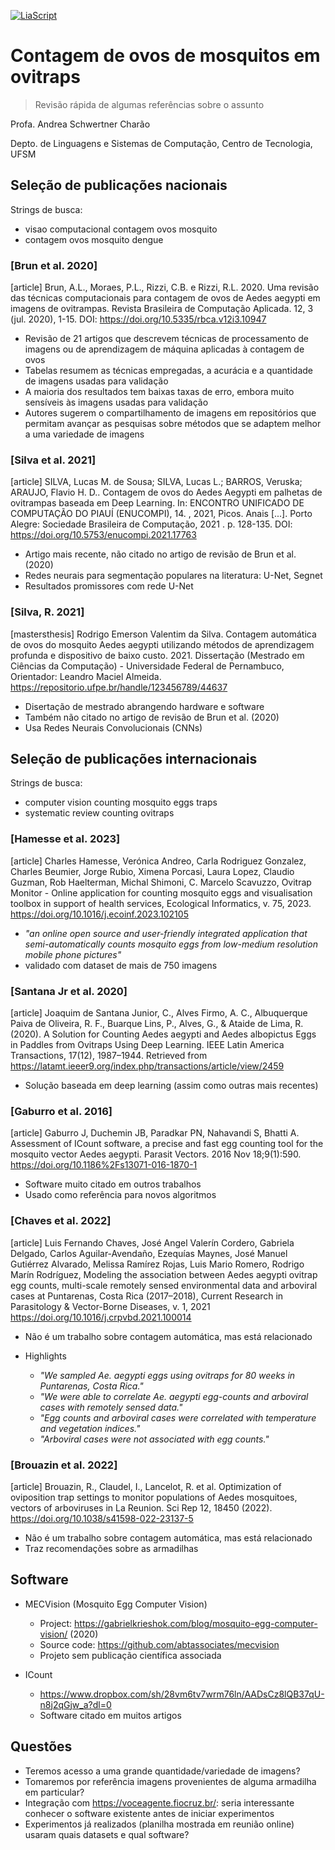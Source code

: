 <!--
author:   Andrea Charão

email:    andrea@inf.ufsm.br

version:  0.0.1

language: PT-BR

narrator: Brazilian Portuguese Female

comment:  Review sobre Visão Computacional aplicada a contagem de ovos de mosquitos

-->

[![LiaScript](https://raw.githubusercontent.com/LiaScript/LiaScript/master/badges/course.svg)](https://liascript.github.io/course/?https://raw.githubusercontent.com/AndreaInfUFSM/CIPCDengue/master/docs/OvitrapComputerVisionReview.md)

<!--
nvm use v10.23.0
liascript-devserver --input README.md --port 3001 --live
-->


# Contagem de ovos de mosquitos em ovitraps


> Revisão rápida de algumas referências sobre o assunto

Profa. Andrea Schwertner Charão

Depto. de Linguagens e Sistemas de Computação, Centro de Tecnologia, UFSM

## Seleção de publicações nacionais

Strings de busca:  

- visao computacional contagem ovos mosquito
- contagem ovos mosquito dengue


### [Brun et al. 2020]


[article] Brun, A.L., Moraes, P.L., Rizzi, C.B. e Rizzi, R.L. 2020. Uma revisão das técnicas computacionais para contagem de ovos de Aedes aegypti em imagens de ovitrampas. Revista Brasileira de Computação Aplicada. 12, 3 (jul. 2020), 1-15. DOI: https://doi.org/10.5335/rbca.v12i3.10947


- Revisão de 21 artigos que descrevem técnicas de processamento de imagens ou de aprendizagem de máquina aplicadas à contagem de ovos 
- Tabelas resumem as técnicas empregadas, a acurácia e a quantidade de imagens usadas para validação
- A maioria dos resultados tem baixas taxas de erro, embora muito sensíveis às imagens usadas para validação
- Autores sugerem o compartilhamento de imagens em repositórios que permitam avançar as pesquisas sobre métodos que se adaptem melhor a uma variedade de imagens





### [Silva et al. 2021]

[article] SILVA, Lucas M. de Sousa; SILVA, Lucas L.; BARROS, Veruska; ARAUJO, Flavio H. D.. Contagem de ovos do Aedes Aegypti em palhetas de ovitrampas baseada em Deep Learning. In: ENCONTRO UNIFICADO DE COMPUTAÇÃO DO PIAUÍ (ENUCOMPI), 14. , 2021, Picos. Anais [...]. Porto Alegre: Sociedade Brasileira de Computação, 2021 . p. 128-135. DOI: https://doi.org/10.5753/enucompi.2021.17763

- Artigo mais recente, não citado no artigo de revisão de Brun et al. (2020)
- Redes neurais para segmentação populares na literatura: U-Net, Segnet
- Resultados promissores com rede U-Net


### [Silva, R. 2021]

[mastersthesis] Rodrigo Emerson Valentim da Silva. Contagem automática de ovos do mosquito Aedes aegypti utilizando métodos de aprendizagem profunda e dispositivo de baixo custo. 2021. Dissertação (Mestrado em Ciências da Computação) - Universidade Federal de Pernambuco, Orientador: Leandro Maciel Almeida. https://repositorio.ufpe.br/handle/123456789/44637

- Disertação de mestrado abrangendo hardware e software
- Também não citado no artigo de revisão de Brun et al. (2020)
- Usa Redes Neurais Convolucionais (CNNs) 


## Seleção de publicações internacionais 

Strings de busca:

- computer vision counting mosquito eggs traps
- systematic review counting ovitraps


### [Hamesse et al. 2023]

[article] Charles Hamesse, Verónica Andreo, Carla Rodriguez Gonzalez, Charles Beumier, Jorge Rubio, Ximena Porcasi, Laura Lopez, Claudio Guzman, Rob Haelterman, Michal Shimoni, C. Marcelo Scavuzzo, Ovitrap Monitor - Online application for counting mosquito eggs and visualisation toolbox in support of health services, Ecological Informatics, v. 75, 2023. https://doi.org/10.1016/j.ecoinf.2023.102105

- *"an online open source and user-friendly integrated application that semi-automatically counts mosquito eggs from low-medium resolution mobile phone pictures"*
- validado com dataset de mais de 750 imagens

### [Santana Jr et al. 2020]

[article] Joaquim de Santana Junior, C., Alves Firmo, A. C., Albuquerque Paiva de Oliveira, R. F., Buarque Lins, P., Alves, G., & Ataide de Lima, R. (2020). A Solution for Counting Aedes aegypti and Aedes albopictus Eggs in Paddles from Ovitraps Using Deep Learning. IEEE Latin America Transactions, 17(12), 1987–1944. Retrieved from https://latamt.ieeer9.org/index.php/transactions/article/view/2459

- Solução baseada em deep learning (assim como outras mais recentes)

### [Gaburro et al. 2016]

[article] Gaburro J, Duchemin JB, Paradkar PN, Nahavandi S, Bhatti A. Assessment of ICount software, a precise and fast egg counting tool for the mosquito vector Aedes aegypti. Parasit Vectors. 2016 Nov 18;9(1):590. https://doi.org/10.1186%2Fs13071-016-1870-1

- Software muito citado em outros trabalhos
- Usado como referência para novos algoritmos




### [Chaves et al. 2022]

[article] Luis Fernando Chaves, José Angel Valerín Cordero, Gabriela Delgado, Carlos Aguilar-Avendaño, Ezequías Maynes, José Manuel Gutiérrez Alvarado, Melissa Ramírez Rojas, Luis Mario Romero, Rodrigo Marín Rodríguez, Modeling the association between Aedes aegypti ovitrap egg counts, multi-scale remotely sensed environmental data and arboviral cases at Puntarenas, Costa Rica (2017–2018), Current Research in Parasitology & Vector-Borne Diseases, v. 1, 2021 https://doi.org/10.1016/j.crpvbd.2021.100014

- Não é um trabalho sobre contagem automática, mas está relacionado
- Highlights

  - *"We sampled Ae. aegypti eggs using ovitraps for 80 weeks in Puntarenas, Costa Rica."*
  - *"We were able to correlate Ae. aegypti egg-counts and arboviral cases with remotely sensed data."*
  - *"Egg counts and arboviral cases were correlated with temperature and vegetation indices."*
  - *"Arboviral cases were not associated with egg counts."*


### [Brouazin et al. 2022]

[article] Brouazin, R., Claudel, I., Lancelot, R. et al. Optimization of oviposition trap settings to monitor populations of Aedes mosquitoes, vectors of arboviruses in La Reunion. Sci Rep 12, 18450 (2022). https://doi.org/10.1038/s41598-022-23137-5

- Não é um trabalho sobre contagem automática, mas está relacionado
- Traz recomendações sobre as armadilhas



## Software

- MECVision (Mosquito Egg Computer Vision) 

  - Project: https://gabrielkrieshok.com/blog/mosquito-egg-computer-vision/ (2020)
  - Source code: https://github.com/abtassociates/mecvision
  - Projeto sem publicação científica associada

- ICount

  - https://www.dropbox.com/sh/28vm6tv7wrm76ln/AADsCz8lQB37qU-n8j2qGjw_a?dl=0
  - Software citado em muitos artigos



## Questões

- Teremos acesso a uma grande quantidade/variedade de imagens?
- Tomaremos por referência imagens provenientes de alguma armadilha em particular?
- Integração com https://voceagente.fiocruz.br/: seria interessante conhecer o software existente antes de iniciar experimentos
- Experimentos já realizados (planilha mostrada em reunião online) usaram quais datasets e qual software?
